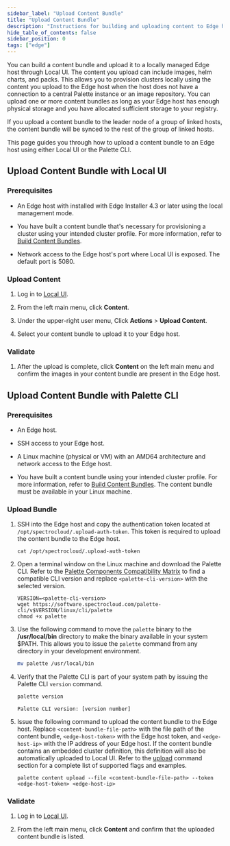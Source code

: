 ```yaml
---
sidebar_label: "Upload Content Bundle"
title: "Upload Content Bundle"
description: "Instructions for building and uploading content to Edge hosts."
hide_table_of_contents: false
sidebar_position: 0
tags: ["edge"]
---
```


You can build a content bundle and upload it to a locally managed Edge host through Local UI. The content you upload can
include images, helm charts, and packs. This allows you to provision clusters locally using the content you upload to
the Edge host when the host does not have a connection to a central Palette instance or an image repository. You can
upload one or more content bundles as long as your Edge host has enough physical storage and you have allocated
sufficient storage to your registry.

If you upload a content bundle to the leader node of a group of linked hosts, the content bundle will be synced to the
rest of the group of linked hosts.

This page guides you through how to upload a content bundle to an Edge host using either Local UI or the Palette CLI.

## Upload Content Bundle with Local UI

### Prerequisites

- An Edge host with installed with Edge Installer 4.3 or later using the local management mode.

- You have built a content bundle that's necessary for provisioning a cluster using your intended cluster profile. For
  more information, refer to [Build Content Bundles](../../edgeforge-workflow/palette-canvos/build-content-bundle.md).

- Network access to the Edge host's port where Local UI is exposed. The default port is 5080.

### Upload Content

1. Log in to [Local UI](../host-management/access-console.md#log-in-to-local-ui).

2. From the left main menu, click **Content**.

3. Under the upper-right user menu, Click **Actions** > **Upload Content**.

4. Select your content bundle to upload it to your Edge host.

### Validate

1. After the upload is complete, click **Content** on the left main menu and confirm the images in your content bundle
   are present in the Edge host.

## Upload Content Bundle with Palette CLI

### Prerequisites

- An Edge host.

- SSH access to your Edge host.

- A Linux machine (physical or VM) with an AMD64 architecture and network access to the Edge host.

- You have built a content bundle using your intended cluster profile. For more information, refer to
  [Build Content Bundles](../../edgeforge-workflow/palette-canvos/build-content-bundle.md). The content bundle must be
  available in your Linux machine.

### Upload Bundle

1. SSH into the Edge host and copy the authentication token located at `/opt/spectrocloud/.upload-auth-token`. This
   token is required to upload the content bundle to the Edge host.

   ```shell
   cat /opt/spectrocloud/.upload-auth-token
   ```

2. Open a terminal window on the Linux machine and download the Palette CLI. Refer to the
   [Palette Components Compatibility Matrix](../../../../downloads/cli-tools.md) to find a compatible CLI version and
   replace `<palette-cli-version>` with the selected version.

   ```shell
   VERSION=<palette-cli-version>
   wget https://software.spectrocloud.com/palette-cli/v$VERSION/linux/cli/palette
   chmod +x palette
   ```

3. Use the following command to move the `palette` binary to the **/usr/local/bin** directory to make the binary
   available in your system $PATH. This allows you to issue the `palette` command from any directory in your development
   environment.

   ```bash
   mv palette /usr/local/bin
   ```

4. Verify that the Palette CLI is part of your system path by issuing the Palette CLI `version` command.

   ```bash
   palette version
   ```

   ```hideClipboard text
   Palette CLI version: [version number]
   ```

5. Issue the following command to upload the content bundle to the Edge host. Replace `<content-bundle-file-path>` with
   the file path of the content bundle, `<edge-host-token>` with the Edge host token, and `<edge-host-ip>` with the IP
   address of your Edge host. If the content bundle contains an embedded cluster definition, this definition will also
   be automatically uploaded to Local UI. Refer to the
   [upload](../../../../automation/palette-cli/commands/content.md#upload) command section for a complete list of
   supported flags and examples.

   ```shell
   palette content upload --file <content-bundle-file-path> --token <edge-host-token> <edge-host-ip>
   ```

### Validate

1. Log in to [Local UI](../host-management/access-console.md#log-in-to-local-ui).

2. From the left main menu, click **Content** and confirm that the uploaded content bundle is listed.
